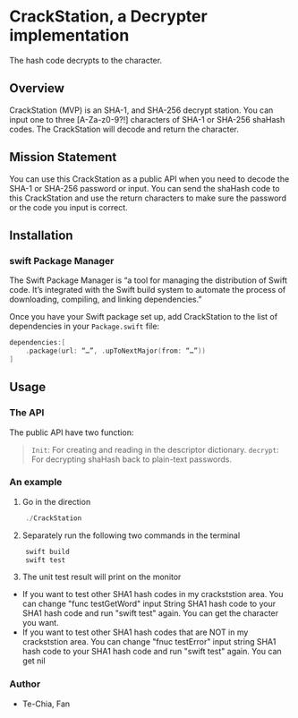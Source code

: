 # CrackStation, a Decrypter implementation
>
The hash code decrypts to the character.  
>
## Overview 

CrackStation (MVP) is an SHA-1, and SHA-256 decrypt station. You can input one to three [A-Za-z0-9?!] characters of SHA-1 or SHA-256 shaHash codes. The CrackStation will decode and return the character.

## Mission Statement

You can use this CrackStation as a public API when you need to decode the SHA-1 or SHA-256 password or input. You can send the shaHash code to this CrackStation and use the return characters to make sure the password or the code you input is correct.

## Installation
### swift Package Manager
The Swift Package Manager is “a tool for managing the distribution of Swift code. It’s integrated with the Swift build system to automate the process of downloading, compiling, and linking dependencies.”

Once you have your Swift package set up, add CrackStation to the list of dependencies in your `Package.swift` file:
```swift
dependencies:[
	.package(url: “…”, .upToNextMajor(from: “…”))
]
```
## Usage
### The API
The public API have two function:
>`Init`: For creating and reading in the descriptor dictionary.
`decrypt`: For decrypting shaHash back to plain-text passwords.
>

### An example
1.	Go in the direction
```swift
    ./CrackStation
```
2.	Separately run the following two commands in the terminal
```swift
    swift build
    swift test
```
3.	The unit test result will print on the monitor

- If you want to test other SHA1 hash codes in my crackststion area. You can change "func testGetWord" input String SHA1 hash code to your SHA1 hash code and run "swift test" again. You can get the character you want.
- If you want to test other SHA1 hash codes that are NOT in my crackststion area. You can change "fnuc testError" input string SHA1 hash code to your SHA1 hash code and run "swift test" again. You can get nil

### Author
- Te-Chia, Fan